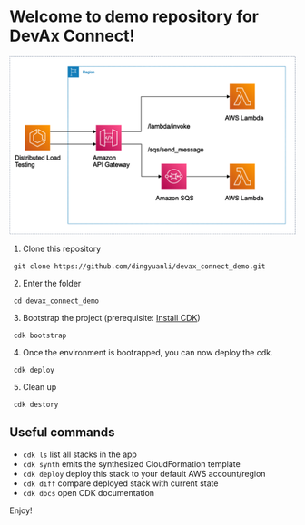 
# Welcome to demo repository for DevAx Connect!

![1](devax_connect_demo.png)

1. Clone this repository
```
 git clone https://github.com/dingyuanli/devax_connect_demo.git
```

2. Enter the folder

```
 cd devax_connect_demo
```

3. Bootstrap the project (prerequisite: [Install CDK](https://docs.aws.amazon.com/cdk/v2/guide/cli.html))

```
 cdk bootstrap
```

4. Once the environment is bootrapped, you can now deploy the cdk.

```
 cdk deploy
```
5. Clean up
```
 cdk destory
```


## Useful commands

 * `cdk ls`          list all stacks in the app
 * `cdk synth`       emits the synthesized CloudFormation template
 * `cdk deploy`      deploy this stack to your default AWS account/region
 * `cdk diff`        compare deployed stack with current state
 * `cdk docs`        open CDK documentation

Enjoy!
